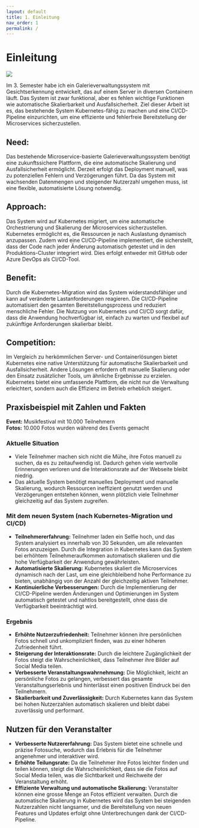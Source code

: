 ```yaml
---
layout: default
title: 1. Einleitung
nav_order: 1
permalink: /
---
```

# Einleitung

[![](https://mermaid.ink/img/pako:eNp9VN9v2jAQ_lcsP3USFZP2xkMlSMaKtlYVoaq0ZQ9HcgQLx878Y5Q2_d93xgTSFeGXfLn7_OXuPjuvvNAl8hGvDDRrtkhzxWhZv4yBR4uGpfhXFGhjKqwQ_ZXzffJqYvSWwKec_44MVGWu_tNJpPblSoJBdo9uq83mpJZMSatHWHilUF6U--6XaBQ6tKTsrUNzkpsarRxtItEOsgxNaOGoGdYEik2kHdBZ1thUOkmJFMG73B06kHJJyQNiPzSUJCxBFVRSn5tOiJaCgyVYvNjb-CnrKumNPPsSaqjhRSvC76TnuNGVEk5odeL0ghe_9vWZhqdAsvHDrNe1d-vPQSw82VV4oHKigKB31un9Wbi-vmlvF4uHrCVTYzyZhmg3qhjrphUSnUUxczQsKFFFLCFiG8s5w5jjH4_WtZ2XkdLZGRjJbJik7cHFmI54n52iK-hs0g1o2Tfhbn3wMgIaYKOtcNrsju32hecI5fDJCEdb08nH_GMj6SwMU71VAbTBtA-kWQ0VsjGNf2eFbfum8QGv0dQgSrqcr2FrzsmEms7OiGCJK_DS5TxXb0QF73S2UwUfOeNxwI321ZqPViAtvfmmBIepALK87ihYhubu4u3f_wQGvAH1U-v6sPHtH2ZiUCs?type=png)](https://mermaid-js.github.io/mermaid-live-editor//edit#pako:eNp9VN9v2jAQ_lcsP3USFZP2xkMlSMaKtlYVoaq0ZQ9HcgQLx878Y5Q2_d93xgTSFeGXfLn7_OXuPjuvvNAl8hGvDDRrtkhzxWhZv4yBR4uGpfhXFGhjKqwQ_ZXzffJqYvSWwKec_44MVGWu_tNJpPblSoJBdo9uq83mpJZMSatHWHilUF6U--6XaBQ6tKTsrUNzkpsarRxtItEOsgxNaOGoGdYEik2kHdBZ1thUOkmJFMG73B06kHJJyQNiPzSUJCxBFVRSn5tOiJaCgyVYvNjb-CnrKumNPPsSaqjhRSvC76TnuNGVEk5odeL0ghe_9vWZhqdAsvHDrNe1d-vPQSw82VV4oHKigKB31un9Wbi-vmlvF4uHrCVTYzyZhmg3qhjrphUSnUUxczQsKFFFLCFiG8s5w5jjH4_WtZ2XkdLZGRjJbJik7cHFmI54n52iK-hs0g1o2Tfhbn3wMgIaYKOtcNrsju32hecI5fDJCEdb08nH_GMj6SwMU71VAbTBtA-kWQ0VsjGNf2eFbfum8QGv0dQgSrqcr2FrzsmEms7OiGCJK_DS5TxXb0QF73S2UwUfOeNxwI321ZqPViAtvfmmBIepALK87ihYhubu4u3f_wQGvAH1U-v6sPHtH2ZiUCs)

Im 3. Semester habe ich ein Galerieverwaltungssystem mit Gesichtserkennung entwickelt, das auf einem Server in diversen Containern läuft. Das System ist zwar funktional, aber es fehlen wichtige Funktionen wie automatische Skalierbarkeit und Ausfallsicherheit. Ziel dieser Arbeit ist es, das bestehende System Kubernetes-fähig zu machen und eine CI/CD-Pipeline einzurichten, um eine effiziente und fehlerfreie Bereitstellung der Microservices sicherzustellen.

## Need:
Das bestehende Microservice-basierte Galerieverwaltungssystem benötigt eine zukunftssichere Plattform, die eine automatische Skalierung und Ausfallsicherheit ermöglicht. Derzeit erfolgt das Deployment manuell, was zu potenziellen Fehlern und Verzögerungen führt. Da das System mit wachsenden Datenmengen und steigender Nutzerzahl umgehen muss, ist eine flexible, automatisierte Lösung notwendig.

## Approach:
Das System wird auf Kubernetes migriert, um eine automatische Orchestrierung und Skalierung der Microservices sicherzustellen. Kubernetes ermöglicht es, die Ressourcen je nach Auslastung dynamisch anzupassen. Zudem wird eine CI/CD-Pipeline implementiert, die sicherstellt, dass der Code nach jeder Änderung automatisch getestet und in den Produktions-Cluster integriert wird. Dies erfolgt entweder mit GitHub oder Azure DevOps als CI/CD-Tool.

## Benefit:
Durch die Kubernetes-Migration wird das System widerstandsfähiger und kann auf veränderte Lastanforderungen reagieren. Die CI/CD-Pipeline automatisiert den gesamten Bereitstellungsprozess und reduziert menschliche Fehler. Die Nutzung von Kubernetes und CI/CD sorgt dafür, dass die Anwendung hochverfügbar ist, einfach zu warten und flexibel auf zukünftige Anforderungen skalierbar bleibt.

## Competition:
Im Vergleich zu herkömmlichen Server- und Containerlösungen bietet Kubernetes eine native Unterstützung für automatische Skalierbarkeit und Ausfallsicherheit. Andere Lösungen erfordern oft manuelle Skalierung oder den Einsatz zusätzlicher Tools, um ähnliche Ergebnisse zu erzielen. Kubernetes bietet eine umfassende Plattform, die nicht nur die Verwaltung erleichtert, sondern auch die Effizienz im Betrieb erheblich steigert.


## Praxisbeispiel mit Zahlen und Fakten

**Event:** Musikfestival mit 10.000 Teilnehmern  
**Fotos:** 10.000 Fotos wurden während des Events gemacht

### Aktuelle Situation
- Viele Teilnehmer machen sich nicht die Mühe, ihre Fotos manuell zu suchen, da es zu zeitaufwendig ist. Dadurch gehen viele wertvolle Erinnerungen verloren und die Interaktionsrate auf der Webseite bleibt niedrig.
- Das aktuelle System benötigt manuelles Deployment und manuelle Skalierung, wodurch Ressourcen ineffizient genutzt werden und Verzögerungen entstehen können, wenn plötzlich viele Teilnehmer gleichzeitig auf das System zugreifen.

### Mit dem neuen System (nach Kubernetes-Migration und CI/CD)
- **Teilnehmererfahrung:** Teilnehmer laden ein Selfie hoch, und das System analysiert es innerhalb von 30 Sekunden, um alle relevanten Fotos anzuzeigen. Durch die Integration in Kubernetes kann das System bei erhöhtem Teilnehmeraufkommen automatisch skalieren und die hohe Verfügbarkeit der Anwendung gewährleisten.
- **Automatisierte Skalierung:** Kubernetes skaliert die Microservices dynamisch nach der Last, um eine gleichbleibend hohe Performance zu bieten, unabhängig von der Anzahl der gleichzeitig aktiven Teilnehmer.
- **Kontinuierliche Verbesserungen:** Durch die Implementierung der CI/CD-Pipeline werden Änderungen und Optimierungen im System automatisch getestet und nahtlos bereitgestellt, ohne dass die Verfügbarkeit beeinträchtigt wird.

### Ergebnis
- **Erhöhte Nutzerzufriedenheit:** Teilnehmer können ihre persönlichen Fotos schnell und unkompliziert finden, was zu einer höheren Zufriedenheit führt.
- **Steigerung der Interaktionsrate:** Durch die leichtere Zugänglichkeit der Fotos steigt die Wahrscheinlichkeit, dass Teilnehmer ihre Bilder auf Social Media teilen.
- **Verbesserte Veranstaltungswahrnehmung:** Die Möglichkeit, leicht an persönliche Fotos zu gelangen, verbessert das gesamte Veranstaltungserlebnis und hinterlässt einen positiven Eindruck bei den Teilnehmern.
- **Skalierbarkeit und Zuverlässigkeit:** Durch Kubernetes kann das System bei hohen Nutzerzahlen automatisch skalieren und bleibt dabei zuverlässig und performant.

## Nutzen für den Veranstalter
- **Verbesserte Nutzererfahrung:** Das System bietet eine schnelle und präzise Fotosuche, wodurch das Erlebnis für die Teilnehmer angenehmer und interaktiver wird.
- **Erhöhte Teilungsrate:** Da die Teilnehmer ihre Fotos leichter finden und teilen können, steigt die Wahrscheinlichkeit, dass sie die Fotos auf Social Media teilen, was die Sichtbarkeit und Reichweite der Veranstaltung erhöht.
- **Effiziente Verwaltung und automatische Skalierung:** Veranstalter können eine grosse Menge an Fotos effizient verwalten. Durch die automatische Skalierung in Kubernetes wird das System bei steigenden Nutzerzahlen nicht langsamer, und die Bereitstellung von neuen Features und Updates erfolgt ohne Unterbrechungen dank der CI/CD-Pipeline.